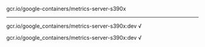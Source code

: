 gcr.io/google-containers/metrics-server-s390x 

----
gcr.io/google_containers/metrics-server-s390x:dev √

gcr.io/google_containers/metrics-server-s390x:dev √

